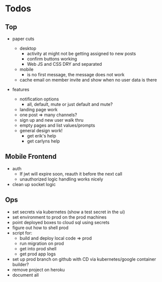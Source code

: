 # Todos

## Top
- paper cuts
  - desktop
    - activity at might not be getting assigned to new posts
    - confirm buttons working
    - Web JS and CSS DRY and separated
  - mobile
    - is no first message, the message does not work
  - cache email on member invite and show when no user data is there

- features
  - notification options
    - all, default, mute
      or just default and mute?
  - landing page work
  - one post => many channels?
  - sign up and new user walk thru
  - empty pages and list values/prompts
  - general design work!
    - get erik's help
    - get carlyns help

## Mobile Frontend
  - auth
    - If jwt will expire soon, reauth it before the next call
    - unauthorized logic handling works nicely
  - clean up socket logic

## Ops
- set secrets via kubernetes (show a test secret in the ui)
- set environment to prod on the prod machines
- point deployed boxes to cloud sql using secrets
- figure out how to shell prod
- script for:
  - build and deploy local code => prod
  - run migration on prod
  - get into prod shell
  - get prod app logs
- set up prod branch on github with CD via
  kubernetes/google container builder?
- remove project on heroku
- document all
